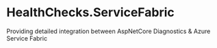 # HealthChecks.ServiceFabric
Providing detailed integration between AspNetCore Diagnostics &amp; Azure Service Fabric
